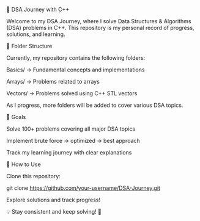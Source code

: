 🚀 DSA Journey with C++

Welcome to my DSA Journey, where I solve Data Structures & Algorithms (DSA) problems in C++. This repository is my personal record of progress, solutions, and learning.

📂 Folder Structure

Currently, my repository contains the following folders:

Basics/ → Fundamental concepts and implementations

Arrays/ → Problems related to arrays

Vectors/ → Problems solved using C++ STL vectors

As I progress, more folders will be added to cover various DSA topics.

🎯 Goals

Solve 100+ problems covering all major DSA topics

Implement brute force → optimized → best approach

Track my learning journey with clear explanations

🔗 How to Use

Clone this repository:

git clone https://github.com/your-username/DSA-Journey.git

Explore solutions and track progress!

💡 Stay consistent and keep solving! 🚀


